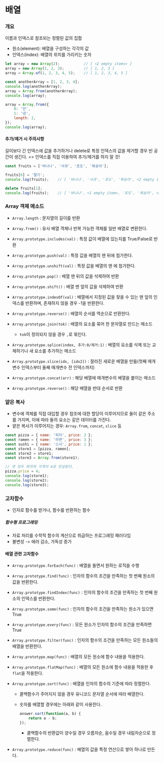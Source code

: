 # 배열

### 개요

이름과 인덱스로 참조되는 정렬된 값의 집합

- 원소(element): 배열을 구성하는 각각의 값
- 인덱스(index): 배열의 위치를 가리키는 숫자

```js
let array = new Array(2);			// [ <2 empty items> ]
array = new Array(1, 2, 3);			// [ 1, 2, 3 ]
array = Array.of(1, 2, 3, 4, 5);	// [ 1, 2, 3, 4, 5 ]

const anotherArray = [1, 2, 3, 4];
console.log(anotherArray);
array = Array.from(anotherArray);
console.log(array);

array = Array.from({
    0: '안',
    1: '녕',
    length: 2,
});
console.log(array);
```

#### 추가/제거 시 주의사항

길이보다 긴 인덱스에 값을 추가하거나 delete로 특정 인덱스의 값을 제거할 경우 빈 공간이 생긴다. => 인덱스를 직접 이용하여 추가/제거를 하지 말 것!

```js
const fruits = ['바나나', '사과', '포도', '복숭아'];

fruits[6] = '딸기';
console.log(fruits);	// [ '바나나', '사과', '포도', '복숭아', <2 empty items>, '딸기' ]

delete fruits[1];
console.log(fruits);	// [ '바나나', <1 empty item>, '포도', '복숭아', <2 empty items>, '딸기' ]
```

### Array 객체 메소드

- `Array.length` : 문자열의 길이를 반환
- `Array.from()` : 유사 배열 객체나 반복 가능한 객체를 일반 배열로 변환한다.
- `Array.prototype.includes(val)` : 특정 값이 배열에 있는지를 True/False로 반환
- `Array.prototype.push(val)` : 특정 값을 배열의 맨 뒤에 첨가한다.
- `Array.prototype.unshift(val)` : 특정 값을 배열의 맨 에 첨가한다.
- `Array.prototype.pop()` : 배열 맨 뒤의 값을 삭제하여 반환
- `Array.prototype.shift()` : 배열 맨 앞의 값을 삭제하여 반환
- `Array.prototype.indexOf(val)` : 배열에서 지정된 값을 찾을 수 있는 맨 앞의 인덱스를 반환하며, 존재하지 않을 경우 -1을 반환한다. 
- `Array.prototype.reverse()` : 배열의 순서를 역순으로 반환한다.
- `Array.prototype.join(tok)` : 배열의 요소를 묶어 한 문자열로 만드는 메소드

  - `tok`이 정의되지 않을 경우 `,`로 묶인다.
- `Array.prototype.splice(index, 추가:0/제거:1)` : 배열의 요소를 삭제 또는 교체하기나 새 요소를 추가하는 메소드
- `Array.prototype.slice(idx, [idx2])` : 잘라진 새로운 배열을 만듦(첫째 매개변수 인덱스부터 둘째 매개변수 전 인덱스까지)
- `Array.prototype.concat(arr)` : 해당 배열에 매개변수의 배열을 붙이는 메소드
- `Array.prototype.reverse()` : 해당 배열을 반대 순서로 반환

### 얕은 복사

- 변수에 객체를 직접 대입할 경우 참조에 대한 할당이 이루어지므로 둘이 같은 주소를 가지며, 이에 따라 둘의 요소는 같은 데이터를 가진다.
- 얕은 복사가 이루어지는 경우: `Array.from`, `concat`, `slice` 등

```js
const pizza = { name: '피자', price: 2 };
const ramen = { name: '라면', price: 3 };
const sushi = { name: '스시', price: 1 };
const store1 = [pizza, ramen];
const store2 = store1;
const store3 = Array.from(store1);

// 셋 모두 피자의 가격이 4로 인상된다.
pizza.price = 4;
console.log(store1);
console.log(store2);
console.log(store3);
```

### 고차함수

- 인자로 함수를 받거나, 함수를 반환하는 함수

##### 함수형 프로그래밍

- 자료 처리를 수학적 함수의 계산으로 취급하는 프로그래밍 패러다임
- 불변성 -> 에러 감소, 가독성 증가

#### 배열 관련 고차함수

- `Array.prototype.forEach(func)` : 배열을 돌면서 원하는 로직을 수행

- `Array.prototype.find(func)` : 인자의 함수의 조건을 만족하는 첫 번째 원소의 값을 반환한다.

- `Array.prototype.findIndex(func)` : 인자의 함수의 조건을 만족하는 첫 번째 원소의 인덱스를 반환한다.

- `Array.prototype.some(func)` : 인자의 함수의 조건을 만족하는 원소가 있으면 True

- `Array.prototype.every(func)` : 모든 원소가 인자의 함수의 조건을 만족하면 True

- `Array.prototype.filter(func)` : 인자의 함수의 조건을 만족하는 모든 원소들의 배열을 반환한다.

- `Array.prototype.map(func)` : 배열의 모든 원소에 함수 내용을 적용한다.

- `Array.prototype.flatMap(func)` : 배열의 모든 원소에 함수 내용을 적용한 후 `flat`을 적용한다.

- `Array.prototype.sort(func)` : 배열을 인자의 함수의 기준에 따라 정렬한다.

  - 콜백함수가 주어지지 않을 경우 유니코드 문자열 순서에 따라 배열한다.

  - 숫자를 배열할 경우에는 아래와 같이 사용한다.

    ```js
    answer.sort(function(a, b) {
        return a - b;
    });
    ```

    - 콜백함수의 반환값이 양수일 경우 오름차순, 음수일 경우 내림차순으로 정렬한다.

- `Array.prototype.reduce(func)` : 배열의 값을 특정 연산으로 쌓아 하나로 만든다.
